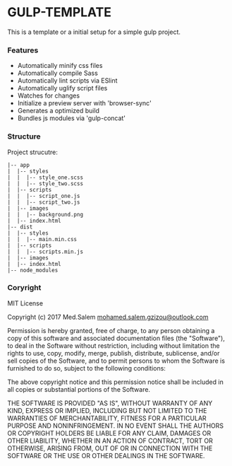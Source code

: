 # GULP-TEMPLATE
This is a template or a initial setup for a simple gulp project.

### Features

- Automatically minify css files
- Automatically compile Sass
- Automatically lint scripts via ESlint
- Automatically uglify script files
- Watches for changes
- Initialize a preview server with 'browser-sync'
- Generates a optimized build
- Bundles js modules via 'gulp-concat'

### Structure

Project strucutre:

```
|-- app
|  |-- styles
|  |  |-- style_one.scss
|  |  |-- style_two.scss
|  |-- scripts
|  |  |-- script_one.js
|  |  |-- script_two.js
|  |-- images
|  |  |-- background.png
|  |-- index.html
|-- dist
|  |-- styles
|  |  |-- main.min.css
|  |-- scripts
|  |  |-- scripts.min.js
|  |-- images
|  |-- index.html
|-- node_modules
```

### Coryright

MIT License

Copyright (c) 2017 Med.Salem <mohamed.salem.gzizou@outlook.com>

Permission is hereby granted, free of charge, to any person obtaining a copy
of this software and associated documentation files (the "Software"), to deal
in the Software without restriction, including without limitation the rights
to use, copy, modify, merge, publish, distribute, sublicense, and/or sell
copies of the Software, and to permit persons to whom the Software is
furnished to do so, subject to the following conditions:

The above copyright notice and this permission notice shall be included in all
copies or substantial portions of the Software.

THE SOFTWARE IS PROVIDED "AS IS", WITHOUT WARRANTY OF ANY KIND, EXPRESS OR
IMPLIED, INCLUDING BUT NOT LIMITED TO THE WARRANTIES OF MERCHANTABILITY,
FITNESS FOR A PARTICULAR PURPOSE AND NONINFRINGEMENT. IN NO EVENT SHALL THE
AUTHORS OR COPYRIGHT HOLDERS BE LIABLE FOR ANY CLAIM, DAMAGES OR OTHER
LIABILITY, WHETHER IN AN ACTION OF CONTRACT, TORT OR OTHERWISE, ARISING FROM,
OUT OF OR IN CONNECTION WITH THE SOFTWARE OR THE USE OR OTHER DEALINGS IN THE
SOFTWARE.
